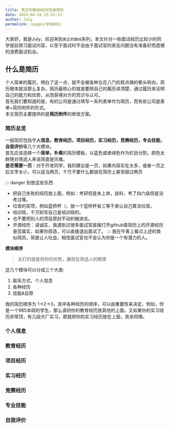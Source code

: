 ```yaml
---
title: 真正的面经Ⅰ如何包装简历
date: 2024-04-28 23:22:13
author: July
permalink: /pages/950801/
---
```


大家好，我是July，欢迎来到`真正的面经`系列，本文针对一些面试经历比较少的同学提前预习面试内容，以至于面试时不会由于面试官的突击问题没有准备好而遗憾的浪费面试机会。

## 什么是简历
个人简单的履历，明白了这一点，就不会被各种五花八门的观点搞的晕头转向，简历根本就没那么复杂，简历最核心的就是要把自己的履历讲清楚，通过履历来证明自己的能力和优势，从而获得对方的赏识与认可。  
首先我们要知道的是，有的公司是通过填写一系列表单作为简历，而有些公司是表单+简历附件的形式。  
本文简历主要提供的是**简历附件**的修改方案。  

### 简历总览
一般简历包括**个人信息，教育经历，项目经历，实习经历，竞赛经历，专业技能，自我评价**等几个大模块。  
首先应该选择一个**简单，朴素**的简历模板，以蓝色或者绿色作为栏目分割，颜色太鲜艳对筛选人来说简直是灾难。  
**是否需要一页**：对于开发同学，我的建议是一页，如果内容实在太多，或者一页之后文字太小，可以适当两页，千万不要什么都放在简历上甚至超过两页  

::: danger 别放这些东西
* 把自己失败的经历放上面，例如：考研但是未上岸，挂科，考了四六级但是没考过等。
* 垃圾的奖项，例如蓝桥杯（，放一个蓝桥杯省三等于承认自己算法垃圾。
* 培训班，千万别写自己是培训班的。
* 也不要把别人的项目原封不动的搬进去。
* 开源经历：请诚实，我遇到过很多面试官直接打开github查简历上的开源经历是否属实，如果你捏造，可以直接退出面试了。
:::
我在牛客上看过上述的类似简历，简直让人吐血，相信面试官也不会认为你是一个有潜力的人。  

**模块顺序**  
>主打的就是将你的优势，展现在筛选人的眼里  

这几个模块可以分成三个大类:
1. 联系方式，个人信息 
2. 各种经历
3. 技能&自荐

我的简历顺序为 1->2->3，其中各种经历的顺序，可以由重要性来决定，例如，你是一个985本硕的学生，那么请将你的教育经历放其他的上面。又如果你的实习经历非常顶，有几段大厂实习，那就把你的实习经历放在上面，其余同理。  


### 个人信息

### 教育经历

### 项目经历

### 实习经历

### 竞赛经历

### 专业技能

### 自我评价
